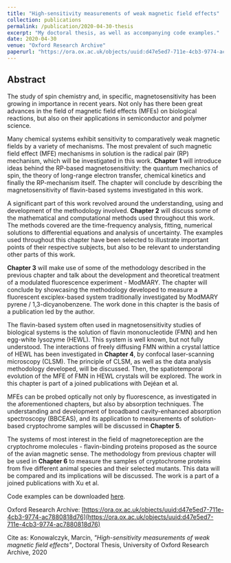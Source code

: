 ```yaml
---
title: "High-sensitivity measurements of weak magnetic field effects"
collection: publications
permalink: /publication/2020-04-30-thesis
excerpt: "My doctoral thesis, as well as accompanying code examples."
date: 2020-04-30
venue: "Oxford Research Archive"
paperurl: "https://ora.ox.ac.uk/objects/uuid:d47e5ed7-711e-4cb3-9774-ac7880818d76"
---
```


## Abstract

The study of spin chemistry and, in specific, magnetosensitivity has been growing in importance in recent years. Not only has there been great advances in the field of magnetic field effects (MFEs) on biological reactions, but also on their applications in semiconductor and polymer science.

Many chemical systems exhibit sensitivity to comparatively weak magnetic fields by a variety of mechanisms. The most prevalent of such magnetic field effect (MFE) mechanisms in solution is the radical pair (RP) mechanism, which will be investigated in this work. **Chapter 1** will introduce ideas behind the RP-based magnetosensitivity: the quantum mechanics of spin, the theory of long-range electron transfer, chemical kinetics and finally the RP-mechanism itself. The chapter will conclude by describing the magnetosensitivity of flavin-based systems investigated in this work.

A significant part of this work revolved around the understanding, using and development of the methodology involved. **Chapter 2** will discuss some of the mathematical and computational methods used throughout this work. The methods covered are the time-frequency analysis, fitting, numerical solutions to differential equations and analysis of uncertainty. The examples used throughout this chapter have been selected to illustrate important points of their respective subjects, but also to be relevant to understanding other parts of this work.

**Chapter 3** will make use of some of the methodology described in the previous chapter and talk about the development and theoretical treatment of a modulated fluorescence experiment - ModMARY. The chapter will conclude by showcasing the methodology developed to measure a fluorescent exciplex-based system traditionally investigated by ModMARY pyrene / 1,3-dicyanobenzene. The work done in this chapter is the basis of a publication led by the author.

The flavin-based system often used in magnetosensitivity studies of biological systems is the solution of flavin mononucleotide (FMN) and hen egg-white lysozyme (HEWL). This system is well known, but not fully understood. The interactions of freely diffusing FMN within a crystal lattice of HEWL has been investigated in **Chapter 4**, by confocal laser-scanning microscopy (CLSM). The principle of CLSM, as well as the data analysis methodology developed, will be discussed. Then, the spatiotemporal evolution of the MFE of FMN in HEWL crystals will be explored. The work in this chapter is part of a joined publications with Dejéan et al.

MFEs can be probed optically not only by fluorescence, as investigated in the aforementioned chapters, but also by absorption techniques. The understanding and development of broadband cavity-enhanced absorption spectroscopy (BBCEAS), and its application to measurements of solution-based cryptochrome samples will be discussed in **Chapter 5**.

The systems of most interest in the field of magnetoreception are the cryptochrome molecules - flavin-binding proteins proposed as the source of the avian magnetic sense. The methodology from previous chapter will be used in **Chapter 6** to measure the samples of cryptochrome proteins from five different animal species and their selected mutants. This data will be compared and its implications will be discussed. The work is a part of a joined publications with Xu et al.

Code examples can be downloaded [here](https://ora.ox.ac.uk/objects/uuid:d47e5ed7-711e-4cb3-9774-ac7880818d76/download_file?safe_filename=code.zip&type_of_work=Thesis).

Oxford Research Archive: [https://ora.ox.ac.uk/objects/uuid:d47e5ed7-711e-4cb3-9774-ac7880818d76](https://ora.ox.ac.uk/objects/uuid:d47e5ed7-711e-4cb3-9774-ac7880818d76)

Cite as: Konowalczyk, Marcin, _"High-sensitivity measurements of weak magnetic field effects"_, Doctoral Thesis, University of Oxford Research Archive, 2020
